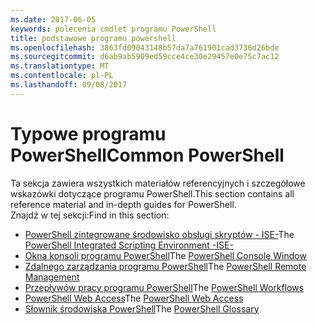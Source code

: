 ```yaml
---
ms.date: 2017-06-05
keywords: polecenia cmdlet programu PowerShell
title: podstawowe programu powershell
ms.openlocfilehash: 3863fd09043148b57da7a761901cad3736d26bde
ms.sourcegitcommit: d6ab9ab5909ed59cce4ce30e29457e0e75c7ac12
ms.translationtype: MT
ms.contentlocale: pl-PL
ms.lasthandoff: 09/08/2017
---
```

# <a name="common-powershell"></a><span data-ttu-id="da3f2-103">Typowe programu PowerShell</span><span class="sxs-lookup"><span data-stu-id="da3f2-103">Common PowerShell</span></span>
<span data-ttu-id="da3f2-104">Ta sekcja zawiera wszystkich materiałów referencyjnych i szczegółowe wskazówki dotyczące programu PowerShell.</span><span class="sxs-lookup"><span data-stu-id="da3f2-104">This section contains all reference material and in-depth guides for PowerShell.</span></span>  
<span data-ttu-id="da3f2-105">Znajdź w tej sekcji:</span><span class="sxs-lookup"><span data-stu-id="da3f2-105">Find in this section:</span></span>
- <span data-ttu-id="da3f2-106">[PowerShell zintegrowane środowisko obsługi skryptów - ISE-](ise-guide.md)</span><span class="sxs-lookup"><span data-stu-id="da3f2-106">The [PowerShell Integrated Scripting Environment -ISE-](ise-guide.md)</span></span>
- <span data-ttu-id="da3f2-107">[Okna konsoli programu PowerShell](console-guide.md)</span><span class="sxs-lookup"><span data-stu-id="da3f2-107">The [PowerShell Console Window](console-guide.md)</span></span>
- <span data-ttu-id="da3f2-108">[Zdalnego zarządzania programu PowerShell](Running-Remote-Commands.md)</span><span class="sxs-lookup"><span data-stu-id="da3f2-108">The [PowerShell Remote Management](Running-Remote-Commands.md)</span></span>
- <span data-ttu-id="da3f2-109">[Przepływów pracy programu PowerShell](workflows-guide.md)</span><span class="sxs-lookup"><span data-stu-id="da3f2-109">The [PowerShell Workflows](workflows-guide.md)</span></span>
- <span data-ttu-id="da3f2-110">[PowerShell Web Access](web-access.md)</span><span class="sxs-lookup"><span data-stu-id="da3f2-110">The [PowerShell Web Access](web-access.md)</span></span>
- <span data-ttu-id="da3f2-111">[Słownik środowiska PowerShell](../Windows-PowerShell-Glossary.md)</span><span class="sxs-lookup"><span data-stu-id="da3f2-111">The [PowerShell Glossary](../Windows-PowerShell-Glossary.md)</span></span>

